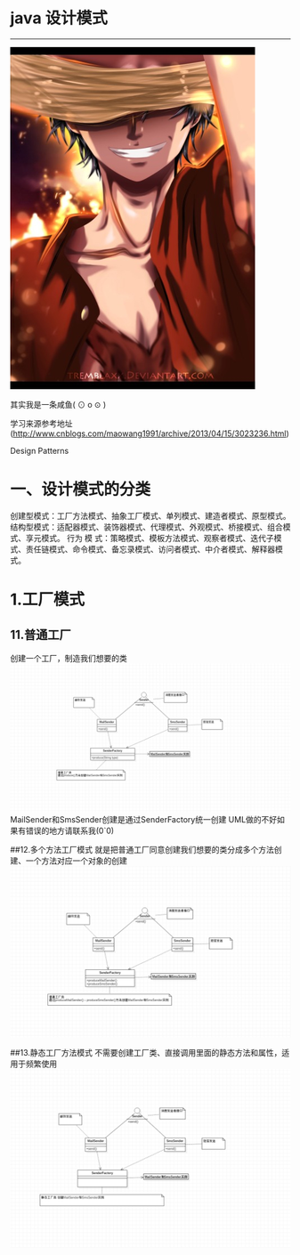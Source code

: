# java 设计模式

-----------------------------------------------------------------------------------------------------

![image](https://github.com/isoot/JavaCodeDesignMode/blob/master/java%E8%AE%BE%E8%AE%A1%E6%A8%A1%E5%BC%8F/picture/d63049eb1e3022afb95baee96a3b414d.jpeg)

其实我是一条咸鱼( ⊙ o ⊙ )  

学习来源参考地址(http://www.cnblogs.com/maowang1991/archive/2013/04/15/3023236.html)

Design Patterns

# 一、设计模式的分类
创建型模式：工厂方法模式、抽象工厂模式、单列模式、建造者模式、原型模式。
结构型模式：适配器模式、装饰器模式、代理模式、外观模式、桥接模式、组合模式、享元模式。
行为 模 式：策略模式、模板方法模式、观察者模式、迭代子模式、责任链模式、命令模式、备忘录模式、访问者模式、中介者模式、解释器模式。

# 1.工厂模式
## 11.普通工厂
创建一个工厂，制造我们想要的类
![iamge](https://github.com/isoot/JavaCodeDesignMode/blob/master/java%25E8%25AE%25BE%25E8%25AE%25A1%25E6%25A8%25A1%25E5%25BC%258F/picture/java%E6%99%AE%E9%80%9A%E5%B7%A5%E5%8E%82%E6%A8%A1%E5%BC%8F.png)
MailSender和SmsSender创建是通过SenderFactory统一创建
UML做的不好如果有错误的地方请联系我(0`0)

##12.多个方法工厂模式
 就是把普通工厂同意创建我们想要的类分成多个方法创建、一个方法对应一个对象的创建
 ![image](https://github.com/isoot/JavaCodeDesignMode/blob/master/java%2525E8%2525AE%2525BE%2525E8%2525AE%2525A1%2525E6%2525A8%2525A1%2525E5%2525BC%25258F/picture/java2.png)
 
##13.静态工厂方法模式
不需要创建工厂类、直接调用里面的静态方法和属性，适用于频繁使用
![image](https://github.com/isoot/JavaCodeDesignMode/blob/master/java%2525E8%2525AE%2525BE%2525E8%2525AE%2525A1%2525E6%2525A8%2525A1%2525E5%2525BC%25258F/picture/java3.png)
